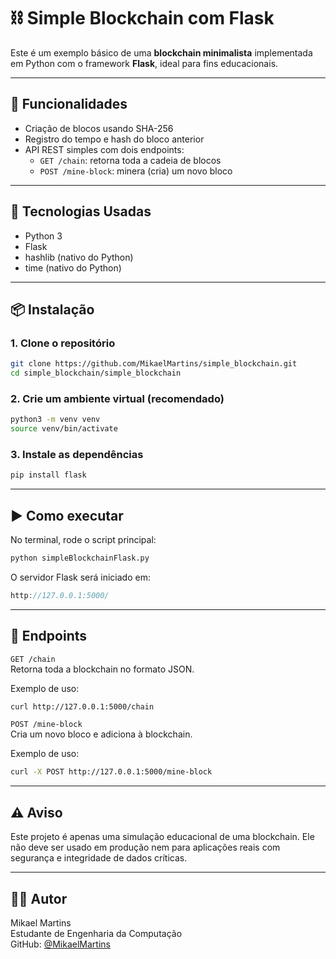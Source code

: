 # ⛓️ Simple Blockchain com Flask

Este é um exemplo básico de uma **blockchain minimalista** implementada em Python com o framework **Flask**, ideal para fins educacionais.

---

## 🚀 Funcionalidades

- Criação de blocos usando SHA-256
- Registro do tempo e hash do bloco anterior
- API REST simples com dois endpoints:
  - `GET /chain`: retorna toda a cadeia de blocos
  - `POST /mine-block`: minera (cria) um novo bloco

---

## 🧰 Tecnologias Usadas

- Python 3
- Flask
- hashlib (nativo do Python)
- time (nativo do Python)

---

## 📦 Instalação

### 1. Clone o repositório

```bash
git clone https://github.com/MikaelMartins/simple_blockchain.git
cd simple_blockchain/simple_blockchain
```
### 2. Crie um ambiente virtual (recomendado)

```bash
python3 -m venv venv
source venv/bin/activate
```

### 3. Instale as dependências

```bash
pip install flask
```

---

## ▶️ Como executar

No terminal, rode o script principal:

```bash
python simpleBlockchainFlask.py
```

O servidor Flask será iniciado em:

```cpp
http://127.0.0.1:5000/
```

---

## 📡 Endpoints

`GET /chain`  
Retorna toda a blockchain no formato JSON.

Exemplo de uso:

```bash
curl http://127.0.0.1:5000/chain
```

`POST /mine-block`  
Cria um novo bloco e adiciona à blockchain.

Exemplo de uso:

```bash
curl -X POST http://127.0.0.1:5000/mine-block
```

---

## ⚠️ Aviso
Este projeto é apenas uma simulação educacional de uma blockchain. Ele não deve ser usado em produção nem para aplicações reais com segurança e integridade de dados críticas.

---

## 👨‍💻 Autor
Mikael Martins  
Estudante de Engenharia da Computação  
GitHub: [@MikaelMartins](https://github.com/MikaelMartins)

